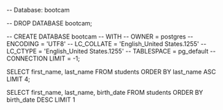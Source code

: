 -- Database: bootcam

-- DROP DATABASE bootcam;

-- CREATE DATABASE bootcam
--     WITH 
--     OWNER = postgres
--     ENCODING = 'UTF8'
--     LC_COLLATE = 'English_United States.1255'
--     LC_CTYPE = 'English_United States.1255'
--     TABLESPACE = pg_default
--     CONNECTION LIMIT = -1;

SELECT first_name, last_name FROM students ORDER BY last_name ASC LIMIT 4;

SELECT first_name, last_name, birth_date FROM students ORDER BY birth_date DESC LIMIT 1
